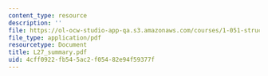 ```yaml
---
content_type: resource
description: ''
file: https://ol-ocw-studio-app-qa.s3.amazonaws.com/courses/1-051-structural-engineering-design-fall-2003/4cff0922fb545ac2f05482e94f59377f_L27_summary.pdf
file_type: application/pdf
resourcetype: Document
title: L27_summary.pdf
uid: 4cff0922-fb54-5ac2-f054-82e94f59377f
---
```

